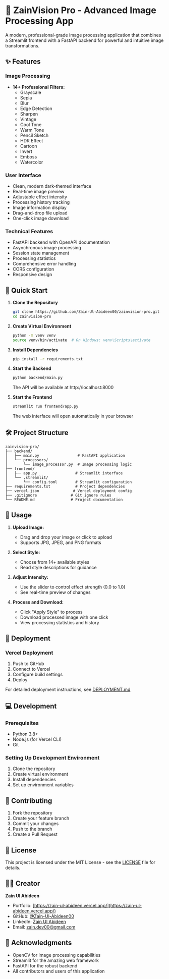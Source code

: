# 🎨 ZainVision Pro - Advanced Image Processing App

A modern, professional-grade image processing application that combines a Streamlit frontend with a FastAPI backend for powerful and intuitive image transformations.

## ✨ Features

### Image Processing
- **14+ Professional Filters:**
  - Grayscale
  - Sepia
  - Blur
  - Edge Detection
  - Sharpen
  - Vintage
  - Cool Tone
  - Warm Tone
  - Pencil Sketch
  - HDR Effect
  - Cartoon
  - Invert
  - Emboss
  - Watercolor

### User Interface
- Clean, modern dark-themed interface
- Real-time image preview
- Adjustable effect intensity
- Processing history tracking
- Image information display
- Drag-and-drop file upload
- One-click image download

### Technical Features
- FastAPI backend with OpenAPI documentation
- Asynchronous image processing
- Session state management
- Processing statistics
- Comprehensive error handling
- CORS configuration
- Responsive design

## 🚀 Quick Start

1. **Clone the Repository**
   ```bash
   git clone https://github.com/Zain-Ul-Abideen00/zainvision-pro.git
   cd zainvision-pro
   ```

2. **Create Virtual Environment**
   ```bash
   python -m venv venv
   source venv/bin/activate  # On Windows: venv\Scripts\activate
   ```

3. **Install Dependencies**
   ```bash
   pip install -r requirements.txt
   ```

4. **Start the Backend**
   ```bash
   python backend/main.py
   ```
   The API will be available at http://localhost:8000

5. **Start the Frontend**
   ```bash
   streamlit run frontend/app.py
   ```
   The web interface will open automatically in your browser

## 🛠️ Project Structure

```
zainvision-pro/
├── backend/
│   ├── main.py                 # FastAPI application
│   └── processors/
│       └── image_processor.py  # Image processing logic
├── frontend/
│   ├── app.py                 # Streamlit interface
│   └── .streamlit/
│       └── config.toml        # Streamlit configuration
├── requirements.txt           # Project dependencies
├── vercel.json               # Vercel deployment config
├── .gitignore               # Git ignore rules
└── README.md                # Project documentation
```

## 🌟 Usage

1. **Upload Image:**
   - Drag and drop your image or click to upload
   - Supports JPG, JPEG, and PNG formats

2. **Select Style:**
   - Choose from 14+ available styles
   - Read style descriptions for guidance

3. **Adjust Intensity:**
   - Use the slider to control effect strength (0.0 to 1.0)
   - See real-time preview of changes

4. **Process and Download:**
   - Click "Apply Style" to process
   - Download processed image with one click
   - View processing statistics and history

## 🚀 Deployment

### Vercel Deployment
1. Push to GitHub
2. Connect to Vercel
3. Configure build settings
4. Deploy

For detailed deployment instructions, see [DEPLOYMENT.md](DEPLOYMENT.md)

## 💻 Development

### Prerequisites
- Python 3.8+
- Node.js (for Vercel CLI)
- Git

### Setting Up Development Environment
1. Clone the repository
2. Create virtual environment
3. Install dependencies
4. Set up environment variables

## 🤝 Contributing

1. Fork the repository
2. Create your feature branch
3. Commit your changes
4. Push to the branch
5. Create a Pull Request

## 📝 License

This project is licensed under the MIT License - see the [LICENSE](LICENSE) file for details.

## 👨‍💻 Creator

**Zain Ul Abideen**
- Portfolio: [https://zain-ul-abideen.vercel.app/](https://zain-ul-abideen.vercel.app/)
- GitHub: [@Zain-Ul-Abideen00](https://github.com/Zain-Ul-Abideen00)
- LinkedIn: [Zain Ul Abideen](https://www.linkedin.com/in/zain-ul-abideen00/)
- Email: zain.dev00@gmail.com

## 🙏 Acknowledgments

- OpenCV for image processing capabilities
- Streamlit for the amazing web framework
- FastAPI for the robust backend
- All contributors and users of this application
